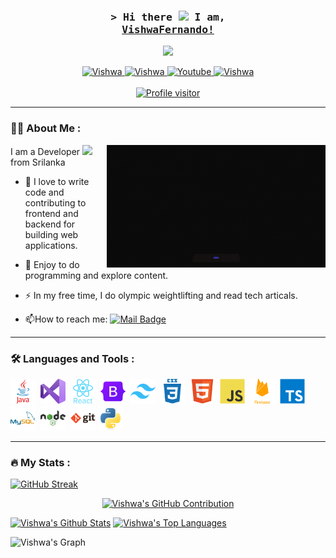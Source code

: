 <!-- Intro  -->
<h3 align="center">
  <samp>&gt; Hi there <img src="https://media.giphy.com/media/hvRJCLFzcasrR4ia7z/giphy.gif" width="30px"/> I am,
    <br><b><a target="_blank" href="#">VishwaFernando!</a></b>
  </samp>  
</h3>
<div id="header" align="center">
  <img src="https://media.giphy.com/media/M9gbBd9nbDrOTu1Mqx/giphy.gif" width="100"/>
</div>

<div>
 <p align="center">
   <a href="#" target="_blank">
    <img
      src="https://img.shields.io/badge/Website-DC143C?style=for-the-badge&logo=medium&logoColor=white"
      alt="Vishwa"
    />
  </a>
  <a href="https://www.linkedin.com/in/vishwafernando" target="_blank">
    <img
      src="https://img.shields.io/badge/LinkedIn-0077B5?style=for-the-badge&logo=linkedin&logoColor=white"
      alt="Vishwa"
    />
  </a>
 
  <a href="https://www.youtube.com/@vishwavf?sub_confirmation=1" target="_blank">
    <img
      src="https://img.shields.io/badge/YouTube-red?style=for-the-badge&logo=youtube&logoColor=white"
      alt="Youtube"
    />
  </a>

   <a href="https://instagram.com/vishwa_vf" target="_blank">
    <img
      src="https://img.shields.io/badge/Instagram-fe4164?style=for-the-badge&logo=instagram&logoColor=white"
      alt="Vishwa"/>
  </a>
  <br>
  <br>
  <a href="https://komarev.com/ghpvc/?username=vishwavf">
  <img
    src="https://komarev.com/ghpvc/?username=vishwavf&label=Visitors&color=0e75b6&style=flat"
    alt="Profile visitor"
  />
</a>
</p>
</div>




---

### :woman_technologist: About Me :
<p>
  <img
    align="right"
    width="350"
    src="/assests/giphy.gif"
    alt="Coding gif"
  />
</p>

I am a Developer <img src="https://media.giphy.com/media/WUlplcMpOCEmTGBtBW/giphy.gif" width="30"> from Srilanka
- :telescope: I love to write code and contributing to frontend and backend for building web applications.

- :seedling: Enjoy to do programming and explore content.

- :zap: In my free time, I do olympic weightlifting and read tech articals.

- :mailbox:How to reach me: [![Mail Badge](https://img.shields.io/badge/-Gmail-red?style=flat&logo=Gmail&logoColor=white)](https://mail.google.com/mail/u/0/?fs=1&to=vishwafernando.vf@gmail.com&su=SUBJECT&body=BODY&bcc=&tf=cm)

---

### :hammer_and_wrench: Languages and Tools :

<div>
  <img src="https://github.com/devicons/devicon/blob/master/icons/java/java-original-wordmark.svg" title="Java" alt="Java" width="40" height="40"/>&nbsp;
  <img src="https://github.com/devicons/devicon/blob/master/icons/visualstudio/visualstudio-original.svg" title="VS" alt="VS" width="40" height="40"/>&nbsp;
  <img src="https://github.com/devicons/devicon/blob/master/icons/react/react-original-wordmark.svg" title="React" alt="React" width="40" height="40"/>&nbsp;
  <img src="https://github.com/devicons/devicon/blob/master/icons/bootstrap/bootstrap-original.svg" title="bootstrap" alt="bootstrap" width="40" height="40"/>&nbsp;
  <img src="https://github.com/devicons/devicon/blob/master/icons/tailwindcss/tailwindcss-original.svg" title="Tailwindcss" alt="Tailwindcss" width="40" height="40"/>&nbsp;
  <img src="https://github.com/devicons/devicon/blob/master/icons/css3/css3-plain-wordmark.svg"  title="CSS3" alt="CSS" width="40" height="40"/>&nbsp;
  <img src="https://github.com/devicons/devicon/blob/master/icons/html5/html5-original.svg" title="HTML5" alt="HTML" width="40" height="40"/>&nbsp;
  <img src="https://github.com/devicons/devicon/blob/master/icons/javascript/javascript-original.svg" title="JavaScript" alt="JavaScript" width="40" height="40"/>&nbsp;
  <img src="https://github.com/devicons/devicon/blob/master/icons/firebase/firebase-plain-wordmark.svg" title="Firebase" alt="Firebase" width="40" height="40"/>&nbsp;
  <img src="https://github.com/devicons/devicon/blob/master/icons/typescript/typescript-original.svg" title="Typescript"  alt="Typescript" width="40" height="40"/>&nbsp;
  <img src="https://github.com/devicons/devicon/blob/master/icons/mysql/mysql-original-wordmark.svg" title="MySQL"  alt="MySQL" width="40" height="40"/>&nbsp;
  <img src="https://github.com/devicons/devicon/blob/master/icons/nodejs/nodejs-original-wordmark.svg" title="NodeJS" alt="NodeJS" width="40" height="40"/>&nbsp;
  <img src="https://github.com/devicons/devicon/blob/master/icons/git/git-original-wordmark.svg" title="Git" **alt="Git" width="40" height="40"/>
  <img src="https://github.com/devicons/devicon/blob/master/icons/python/python-original.svg" title="Python" alt="Python" width="40" height="40"/>&nbsp;
</div>

---

### :fire: My Stats :

[![GitHub Streak](https://github-readme-streak-stats.herokuapp.com?user=vishwavf&theme=dark)](https://git.io/streak-stats)

<p align="center">
  <a href="https://github.com/vishwavf">
    <img
      src="http://github-profile-summary-cards.vercel.app/api/cards/profile-details?username=vishwavf&theme=gruvbox"
      alt="Vishwa's GitHub Contribution"
    />
  </a>
</p>

<a>
  <a href="https://github.com/vishwavf"
    ><img
      alt="Vishwa's Github Stats"
      src="https://denvercoder1-github-readme-stats.vercel.app/api?username=vishwavf&show_icons=true&count_private=true&theme=react&border_color=108aea&bg_color=0D1117&title_color=2edce1&icon_color=F8D866"
      height="192px"
      width="49.5%"
  /></a>
  <a href="https://github.com/vishwavf"
    ><img
      alt="Vishwa's Top Languages"
      src="https://denvercoder1-github-readme-stats.vercel.app/api/top-langs/?username=vishwavf&langs_count=8&layout=compact&theme=react&border_color=108aea&bg_color=0D1117&title_color=2edce1&icon_color=F8D866"
      height="192px"
      width="49.5%"
  /></a>
  <br />
</a>

![Vishwa's Graph](https://github-readme-activity-graph.vercel.app/graph?username=vishwavf&custom_title=Vishwa's%20GitHub%20Activity%20Graph&bg_color=0D1117&color=108aea&line=108aea&point=108aea&area_color=FFFFFF&title_color=FFFFFF&area=true)
